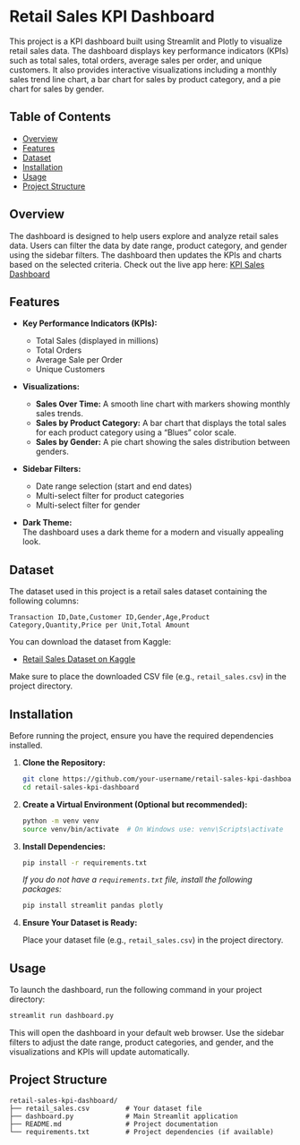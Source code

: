 # Retail Sales KPI Dashboard

This project is a KPI dashboard built using Streamlit and Plotly to visualize retail sales data. The dashboard displays key performance indicators (KPIs) such as total sales, total orders, average sales per order, and unique customers. It also provides interactive visualizations including a monthly sales trend line chart, a bar chart for sales by product category, and a pie chart for sales by gender.

## Table of Contents

- [Overview](#overview)
- [Features](#features)
- [Dataset](#dataset)
- [Installation](#installation)
- [Usage](#usage)
- [Project Structure](#project-structure)

## Overview

The dashboard is designed to help users explore and analyze retail sales data. Users can filter the data by date range, product category, and gender using the sidebar filters. The dashboard then updates the KPIs and charts based on the selected criteria. Check out the live app here: [KPI Sales Dashboard](https://kpidashboardsales-sbfbu7qqxasv8bbcd9rjey.streamlit.app/)

## Features

- **Key Performance Indicators (KPIs):**
  - Total Sales (displayed in millions)
  - Total Orders
  - Average Sale per Order
  - Unique Customers

- **Visualizations:**
  - **Sales Over Time:** A smooth line chart with markers showing monthly sales trends.
  - **Sales by Product Category:** A bar chart that displays the total sales for each product category using a “Blues” color scale.
  - **Sales by Gender:** A pie chart showing the sales distribution between genders.

- **Sidebar Filters:**
  - Date range selection (start and end dates)
  - Multi-select filter for product categories
  - Multi-select filter for gender

- **Dark Theme:**  
  The dashboard uses a dark theme for a modern and visually appealing look.

## Dataset

The dataset used in this project is a retail sales dataset containing the following columns:

```
Transaction ID,Date,Customer ID,Gender,Age,Product Category,Quantity,Price per Unit,Total Amount
```

You can download the dataset from Kaggle:

- [Retail Sales Dataset on Kaggle](https://www.kaggle.com/datasets/mohammadtalib786/retail-sales-dataset)

Make sure to place the downloaded CSV file (e.g., `retail_sales.csv`) in the project directory.

## Installation

Before running the project, ensure you have the required dependencies installed.

1. **Clone the Repository:**

   ```bash
   git clone https://github.com/your-username/retail-sales-kpi-dashboard.git
   cd retail-sales-kpi-dashboard
   ```

2. **Create a Virtual Environment (Optional but recommended):**

   ```bash
   python -m venv venv
   source venv/bin/activate  # On Windows use: venv\Scripts\activate
   ```

3. **Install Dependencies:**

   ```bash
   pip install -r requirements.txt
   ```

   *If you do not have a `requirements.txt` file, install the following packages:*

   ```bash
   pip install streamlit pandas plotly
   ```

4. **Ensure Your Dataset is Ready:**

   Place your dataset file (e.g., `retail_sales.csv`) in the project directory.

## Usage

To launch the dashboard, run the following command in your project directory:

```bash
streamlit run dashboard.py
```

This will open the dashboard in your default web browser. Use the sidebar filters to adjust the date range, product categories, and gender, and the visualizations and KPIs will update automatically.

## Project Structure

```
retail-sales-kpi-dashboard/
├── retail_sales.csv         # Your dataset file
├── dashboard.py             # Main Streamlit application
├── README.md                # Project documentation
└── requirements.txt         # Project dependencies (if available)
```


